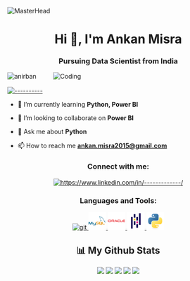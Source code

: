 ![MasterHead](https://www.topcoder.com/wp-content/media/2018/04/DataScience.gif)
<h1 align="center">Hi 👋, I'm Ankan Misra</h1>
<h3 align="center"> Pursuing Data Scientist from India</h3>

<img align="right" alt="Coding" width="400" src="https://www.chawtechsolutions.com/wp-content/uploads/2019/03/developer-dribbble.gif">
<p align="left"> <img src="https://komarev.com/ghpvc/?username=Ankan-Misra-07&label=Profile%20views&color=0e75b6&style=flat" alt="anirban" /> </p>

<p align="left"> <a href="https://www.linkedin.com/in/ankan-misra" target="_blank"><img align="center" src="https://img.icons8.com/color/2x/linkedin-circled.png" alt="----------" height="40" width="40" /></a> </p>


- 🌱 I’m currently learning **Python, Power BI**

- 👯 I’m looking to collaborate on **Power BI**

- 💬 Ask me about **Python**

- 📫 How to reach me **ankan.misra2015@gmail.com**

<h3 align="center">Connect with me:</h3>
<p align="center">
<a href="https://www.linkedin.com/in/https://www.linkedin.com/in/ankan-misra/" target="blank"><img align="center" src="https://img.icons8.com/color/2x/linkedin-circled.png" alt="https://www.linkedin.com/in/-------------/" height="40" width="40" /></a>



 </p>

<h3 align="center">Languages and Tools:</h3>
<p align="center"> <a href="https://git-scm.com/" target="_blank" rel="noreferrer"> <img src="https://www.vectorlogo.zone/logos/git-scm/git-scm-icon.svg" alt="git" width="40" height="40"/> </a> <a href="https://www.mysql.com/" target="_blank" rel="noreferrer"> <img src="https://raw.githubusercontent.com/devicons/devicon/master/icons/mysql/mysql-original-wordmark.svg" alt="mysql" width="40" height="40"/> </a> <a href="https://www.oracle.com/" target="_blank" rel="noreferrer"> <img src="https://raw.githubusercontent.com/devicons/devicon/master/icons/oracle/oracle-original.svg" alt="oracle" width="40" height="40"/> </a> <a href="https://pandas.pydata.org/" target="_blank" rel="noreferrer"> <img src="https://raw.githubusercontent.com/devicons/devicon/2ae2a900d2f041da66e950e4d48052658d850630/icons/pandas/pandas-original.svg" alt="pandas" width="40" height="40"/> </a> <a href="https://www.python.org" target="_blank" rel="noreferrer"> <img src="https://raw.githubusercontent.com/devicons/devicon/master/icons/python/python-original.svg" alt="python" width="40" height="40"/> </a> </p>
<h2 align="center">📊 My Github Stats</h2>
<p align="center">
<img src="http://github-profile-summary-cards.vercel.app/api/cards/profile-details?username=Ankan-Misra-07&theme=solarized_dark">
<img src="http://github-profile-summary-cards.vercel.app/api/cards/repos-per-language?username=Ankan-Misra-07&theme=solarized_dark">
<img src="http://github-profile-summary-cards.vercel.app/api/cards/most-commit-language?username=Ankan-Misra-07&theme=solarized_dark">
<img src="http://github-profile-summary-cards.vercel.app/api/cards/stats?username=Ankan-Misra-07&theme=solarized_dark">
<img src="http://github-profile-summary-cards.vercel.app/api/cards/productive-time?username=Ankan-Misra-07&theme=solarized_dark&utcOffset=8">
	
</p>
